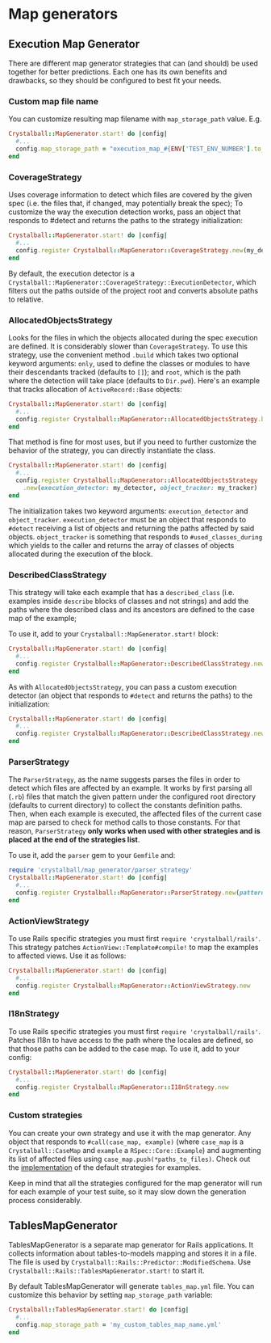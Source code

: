 # Map generators

## Execution Map Generator

There are different map generator strategies that can (and should) be used together for better predictions. Each one has its own benefits and drawbacks, so they should be configured to best fit your needs.

### Custom map file name

You can customize resulting map filename with `map_storage_path` value. E.g.
```ruby
Crystalball::MapGenerator.start! do |config|
  #...
  config.map_storage_path = "execution_map_#{ENV['TEST_ENV_NUMBER'].to_i}.yml"
end
```

### CoverageStrategy

Uses coverage information to detect which files are covered by the given spec (i.e. the files that, if changed, may potentially break the spec);
To customize the way the execution detection works, pass an object that responds to #detect and returns the paths to the strategy initialization:

```ruby
Crystalball::MapGenerator.start! do |config|
  #...
  config.register Crystalball::MapGenerator::CoverageStrategy.new(my_detector)
end
```

By default, the execution detector is a `Crystalball::MapGenerator::CoverageStrategy::ExecutionDetector`, which filters out the paths outside of the project root and converts absolute paths to relative.

### AllocatedObjectsStrategy

Looks for the files in which the objects allocated during the spec execution are defined. It is considerably slower than `CoverageStrategy`.
To use this strategy, use the convenient method `.build` which takes two optional keyword arguments: `only`, used to define the classes or modules to have their descendants tracked (defaults to `[]`); and `root`, which is the path where the detection will take place (defaults to `Dir.pwd`).
Here's an example that tracks allocation of `ActiveRecord::Base` objects:

```ruby
Crystalball::MapGenerator.start! do |config|
  #...
  config.register Crystalball::MapGenerator::AllocatedObjectsStrategy.build(only: ['ActiveRecord::Base'])
end
```

That method is fine for most uses, but if you need to further customize the behavior of the strategy, you can directly instantiate the class.

```ruby
Crystalball::MapGenerator.start! do |config|
  #...
  config.register Crystalball::MapGenerator::AllocatedObjectsStrategy
    .new(execution_detector: my_detector, object_tracker: my_tracker)
end
```

The initialization takes two keyword arguments: `execution_detector` and `object_tracker`.
`execution_detector` must be an object that responds to `#detect` receiving a list of objects and returning the paths affected by said objects. `object_tracker` is something that responds to `#used_classes_during` which yields to the caller and returns the array of classes of objects allocated during the execution of the block.

### DescribedClassStrategy

This strategy will take each example that has a `described_class` (i.e. examples inside `describe` blocks of classes and not strings) and add the paths where the described class and its ancestors are defined to the case map of the example;

To use it, add to your `Crystalball::MapGenerator.start!` block:

```ruby
Crystalball::MapGenerator.start! do |config|
  #...
  config.register Crystalball::MapGenerator::DescribedClassStrategy.new
end
```

As with `AllocatedObjectsStrategy`, you can pass a custom execution detector (an object that responds to `#detect` and returns the paths) to the initialization:

```ruby
Crystalball::MapGenerator.start! do |config|
  #...
  config.register Crystalball::MapGenerator::DescribedClassStrategy.new(my_detector)
end
```

### ParserStrategy

The `ParserStrategy`, as the name suggests parses the files in order to detect which files are affected by an example.
It works by first parsing all (`.rb`) files that match the given pattern under the configured root directory (defaults to current directory) to collect the constants definition paths.
Then, when each example is executed, the affected files of the current case map are parsed to check for method calls to those constants. For that reason, `ParserStrategy` **only works when used with other strategies and is placed at the end of the strategies list**.

To use it, add the `parser` gem to your `Gemfile` and:

```ruby
require 'crystalball/map_generator/parser_strategy'
Crystalball::MapGenerator.start! do |config|
  #...
  config.register Crystalball::MapGenerator::ParserStrategy.new(pattern: /\A(app)|(lib)/)
end
```

### ActionViewStrategy

To use Rails specific strategies you must first `require 'crystalball/rails'`.
This strategy patches `ActionView::Template#compile!` to map the examples to affected views. Use it as follows:

```ruby
Crystalball::MapGenerator.start! do |config|
  #...
  config.register Crystalball::MapGenerator::ActionViewStrategy.new
end 
```

### I18nStrategy

To use Rails specific strategies you must first `require 'crystalball/rails'`.
Patches I18n to have access to the path where the locales are defined, so that those paths can be added to the case map.
To use it, add to your config:

```ruby
Crystalball::MapGenerator.start! do |config|
  #...
  config.register Crystalball::MapGenerator::I18nStrategy.new
end
```

### Custom strategies

You can create your own strategy and use it with the map generator. Any object that responds to `#call(case_map, example)` (where `case_map` is a `Crystalball::CaseMap` and `example` a `RSpec::Core::Example`) and augmenting its list of affected files using `case_map.push(*paths_to_files)`.
Check out the [implementation](https://github.com/toptal/crystalball/tree/master/lib/crystalball/map_generator) of the default strategies for examples.

Keep in mind that all the strategies configured for the map generator will run for each example of your test suite, so it may slow down the generation process considerably.

## TablesMapGenerator

TablesMapGenerator is a separate map generator for Rails applications. It collects information about tables-to-models mapping and stores it in a file. The file is used by `Crystalball::Rails::Predictor::ModifiedSchema`.
Use `Crystalball::Rails::TablesMapGenerator.start!` to start it.

By default TablesMapGenerator will generate `tables_map.yml` file. You can customize this behavior by setting `map_storage_path` variable:
```ruby
Crystalball::TablesMapGenerator.start! do |config|
  #...
  config.map_storage_path = 'my_custom_tables_map_name.yml'
end
```
